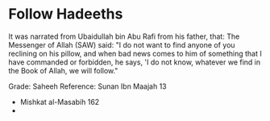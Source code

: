 # Follow Hadeeths

It was narrated from Ubaidullah bin Abu Rafi from his father, that:
The Messenger of Allah (SAW) said: "I do not want to find anyone of you reclining on his pillow, and when bad news comes to him of something that I have commanded or forbidden, he says, 'I do not know, whatever we find in the Book of Allah, we will follow."

Grade: Saheeh
Reference: Sunan Ibn Maajah 13

- Mishkat al-Masabih 162
- 